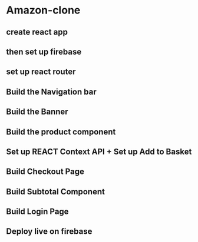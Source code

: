 # Amazon-clone
## create react app
## then set up firebase 
## set up react router
##  Build the Navigation bar 
## Build the Banner

## Build the product component
## Set up REACT Context API + Set up Add to Basket
## Build Checkout Page
##  Build Subtotal Component
##  Build Login Page
## Deploy live on firebase

